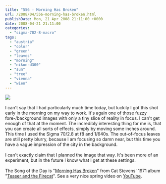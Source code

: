 ```yaml
---
title: "556 - Morning Has Broken"
url: /2008/04/556-morning-has-broken.html
publishDate: Mon, 21 Apr 2008 21:11:00 +0000
date: 2008-04-21 21:11:00
categories: 
  - "sigma-702-8-macro"
tags: 
  - "austria"
  - "color"
  - "green"
  - "leaves"
  - "morning"
  - "nikon-d300"
  - "sun"
  - "tree"
  - "vienna"
  - "wien"
---
```

<a href="https://d25zfm9zpd7gm5.cloudfront.net/1200x1200/2008/20080421_084428_ps.jpg" target="_blank"><img src="https://d25zfm9zpd7gm5.cloudfront.net/0600x0600/2008/20080421_084428_ps.jpg"/></a><br/><br/>I can't say that I had particularly much time today, but luckily I got this shot early in the morning on my way to work. It's again one of those fuzzy fore-/background images with only a tiny slice of reality in focus. I can't get enough of that at the moment. The incredibly interesting thing for me is, that you can create all sorts of effects, simply by moving some inches around. This time I used the Sigma 70/2.8 at f8 and 1/640s. The out-of-focus leaves are still pretty blurry, because I am focusing so damn near, but this time you have a vague impression of the city in the background.<br/><br/>I can't exactly claim that I planned the image that way. It's been more of an experiment, but in the future I know what I get at these settings.<br/><br/>The Song of the Day is "<a href="http://www.ultimatefreelyrics.com/Artist_C/Cat_Stevens_Lyrics/Morning_Has_Broken_Song_Lyrics.html" target="_blank">Morning Has Broken</a>" from Cat Stevens' 1971 album "<a href="http://www.amazon.com/Teaser-Firecat-Cat-Stevens/dp/B00004T9W4" target="_blank">Teaser and the Firecat</a>". See a very nice spring video on <a href="http://www.youtube.com/watch?v=7ESHjYat9rk" target="_blank">YouTube</a>.
